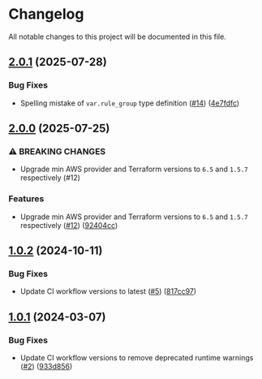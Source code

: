 # Changelog

All notable changes to this project will be documented in this file.

## [2.0.1](https://github.com/terraform-aws-modules/terraform-aws-network-firewall/compare/v2.0.0...v2.0.1) (2025-07-28)


### Bug Fixes

* Spelling mistake of `var.rule_group` type definition  ([#14](https://github.com/terraform-aws-modules/terraform-aws-network-firewall/issues/14)) ([4e7fdfc](https://github.com/terraform-aws-modules/terraform-aws-network-firewall/commit/4e7fdfcc05ee679eb1926cc1477f5f7ed04e34ad))

## [2.0.0](https://github.com/terraform-aws-modules/terraform-aws-network-firewall/compare/v1.0.2...v2.0.0) (2025-07-25)


### ⚠ BREAKING CHANGES

* Upgrade min AWS provider and Terraform versions to `6.5` and `1.5.7` respectively (#12)

### Features

* Upgrade min AWS provider and Terraform versions to `6.5` and `1.5.7` respectively ([#12](https://github.com/terraform-aws-modules/terraform-aws-network-firewall/issues/12)) ([92404cc](https://github.com/terraform-aws-modules/terraform-aws-network-firewall/commit/92404cc522273f00fb227e6232e740db16b75fcb))

## [1.0.2](https://github.com/terraform-aws-modules/terraform-aws-network-firewall/compare/v1.0.1...v1.0.2) (2024-10-11)


### Bug Fixes

* Update CI workflow versions to latest ([#5](https://github.com/terraform-aws-modules/terraform-aws-network-firewall/issues/5)) ([817cc97](https://github.com/terraform-aws-modules/terraform-aws-network-firewall/commit/817cc977a01a522dda0d2fa6158e7dcb7813dced))

## [1.0.1](https://github.com/terraform-aws-modules/terraform-aws-network-firewall/compare/v1.0.0...v1.0.1) (2024-03-07)


### Bug Fixes

* Update CI workflow versions to remove deprecated runtime warnings ([#2](https://github.com/terraform-aws-modules/terraform-aws-network-firewall/issues/2)) ([933d856](https://github.com/terraform-aws-modules/terraform-aws-network-firewall/commit/933d856f54fb6da2c4c3d0f940c93c5aac725de8))
